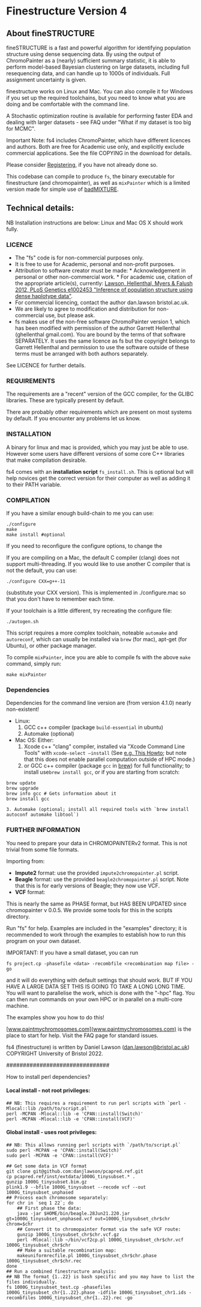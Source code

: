 # Finestructure Version 4

## About fineSTRUCTURE

fineSTRUCTURE is a fast and powerful algorithm for identifying population structure using dense sequencing data.  By using the output of ChromoPainter as a (nearly) sufficient summary statistic, it is able to perform model-based Bayesian clustering on large datasets, including full resequencing data, and can handle up to 1000s of individuals. Full assignment uncertainty is given.

finestructure works on Linux and Mac. You can also compile it for Windows if you set up the required toolchains, but you need to know what you are doing and be comfortable with the command line.

A Stochastic optimization routine is available for performing faster EDA and dealing with larger datasets - see FAQ under "What if my dataset is too big for MCMC".

Important Note: fs4 includes ChromoPainter, which have different licences and authors. Both are free for Academic use only, and explicitly exclude commercial applications. See the file COPYING in the download for details.

Please consider [Registering](https://forms.office.com/Pages/ResponsePage.aspx?id=MH_ksn3NTkql2rGM8aQVGwBpDrkt7zVLlSvbqowMvq1UQzNXV1hMQkE1QzBNTDJPS0JEWFE4TDFaVi4u), if you have not already done so.

This codebase can compile to produce `fs`, the binary executable for finestructure (and chromopainter), as well as `mixPainter` which is a limited version made for simple use of [badMIXTURE](https://github.com/danjlawson/badMIXTURE).

## Technical details:

NB Installation instructions are below: Linux and Mac OS X should work fully.

### LICENCE

* The "fs" code is for non-commercial purposes only.
* It is free to use for Academic, personal and non-profit purposes.
* Attribution to software creator must be made:
    	* Acknowledgement in personal or other non-commercial work. 
		* For academic use, citation of the appropriate article(s), currently: [Lawson, Hellenthal, Myers & Falush 2012, PLoS Genetics e1002453 "Inference of population structure using dense haplotype data"](https://journals.plos.org/plosgenetics/article/info%3Adoi%2F10.1371%2Fjournal.pgen.1002453).
* For commercial licencing, contact the author dan.lawson <at> bristol.ac.uk.
* We are likely to agree to modification and distribution for non-commercial use, but please ask.
* fs makes use of the non-free software ChromoPainter version 1, which has been modified with permission of the author Garrett Hellenthal (ghellenthal <at> gmail.com). You are bound by the terms of that software SEPARATELY. It uses the same licence as fs but the copyright belongs to Garrett Hellenthal and permission to use the software outside of these terms must be arranged with both authors separately.

See LICENCE for further details.

### REQUIREMENTS

The requirements are a "recent" version of the GCC compiler, for the GLIBC libraries. These are typically present by default.

There are probably other requirements which are present on most systems by default.  If you encounter any problems let us know. 

### INSTALLATION

A binary for linux and mac is provided, which you may just be able to use. However some users have different versions of some core C++ libraries that make compilation desirable.

fs4 comes with an **installation script** `fs_install.sh`. This is optional but will help novices get the correct version for their computer as well as adding it to their PATH variable.

### COMPILATION 

If you have a similar enough build-chain to me you can use:

```{sh}
./configure
make
make install #optional
```

If you need to reconfigure the configure options, to change the 

If you are compiling on a Mac, the default C compiler (clang) does not support multi-threading.  If you would like to use another C compiler that is not the default, you can use:

```{sh}
./configure CXX=g++-11
```

(substitute your CXX version). This is implemented in ./configure.mac so that you don't have to remember each time.

If your toolchain is a little different, try recreating the configure file:

```{sh}
./autogen.sh
```

This script requires a more complex toolchain, noteable `automake` and `autoreconf`, which can usually be installed via `brew` (for mac), apt-get (for Ubuntu), or other package manager.

To compile `mixPainter`, ince you are able to compile fs with the above `make` command, simply run:

```{sh}
make mixPainter
```

### Dependencies

Dependencies for the command line version are (from version 4.1.0) nearly non-existent!

* Linux:
  1. GCC c++ compiler (package `build-essential` in ubuntu)
  2. Automake (optional)
* Mac OS: Either:
  1. Xcode c++ "clang" compiler, installed via "Xcode Command Line Tools" with `xcode-select –install` (See [e.g. This Howto](https://mac.install.guide/commandlinetools/4.html); but note that this does not enable parallel computation outside of HPC mode.)
  2. or GCC c++ compiler (package `gcc` in [brew](https://brew.sh/)) for full functionality; to install use`brew install gcc`, or if you are starting from scratch:
```{sh}
brew update
brew upgrade
brew info gcc # Gets information about it
brew install gcc
```
	3. Automake (optional; install all required tools with `brew install autoconf automake libtool`)
 
### FURTHER INFORMATION

You need to prepare your data in CHROMOPAINTERv2 format. This is not trivial from some file formats.

Importing from:
* **Impute2** format: use the provided `impute2chromopainter.pl` script.
* **Beagle** format: use the provided `beagle2chromopainter.pl` script. Note that this is for early versions of Beagle; they now use VCF.
* **VCF** format:

This is nearly the same as PHASE format, but HAS BEEN UPDATED since chromopainter v 0.0.5. We provide some tools for this in the scripts directory.

Run "fs" for help. Examples are included in the "examples" directory; it is recommended to work through the examples to establish how to run this program on your own dataset.

IMPORTANT: If you have a small dataset, you can run 
```{sh}
fs project.cp -phasefile <data> -recombfile <recombination map file> -go
```
and it will do everything with default settings that should work. BUT IF YOU HAVE A LARGE DATA SET THIS IS GOING TO TAKE A LONG LONG TIME. You will want to parallelise the work, which is done with the "-hpc" flag. You can then run commands on your own HPC or in parallel on a multi-core machine.

The examples show you how to do this!

[www.paintmychromosomes.com](www.paintmychromosomes.com) is the place to start for help.  Visit the FAQ page for standard issues.

fs4 (finestructure) is written by Daniel Lawson (dan.lawson@bristol.ac.uk) COPYRIGHT University of Bristol 2022.


###############################

How to install perl dependencies?

#### Local install - not root privileges:
```{sh}
## NB: This requires a requirement to run perl scripts with `perl -Mlocal::lib /path/to/script.pl`
perl -MCPAN -Mlocal::lib -e 'CPAN::install(Switch)'
perl -MCPAN -Mlocal::lib -e 'CPAN::install(VCF)'
```

#### Global install - uses root privileges:
```{sh}
## NB: This allows running perl scripts with `/path/to/script.pl`
sudo perl -MCPAN -e 'CPAN::install(Switch)'
sudo perl -MCPAN -e 'CPAN::install(VCF)'
```

```{sh}
## Get some data in VCF format
git clone git@github.com:danjlawson/pcapred.ref.git
cp pcapred.ref/inst/extdata/1000G_tinysubset.* .
gunzip 1000G_tinysubset.bim.gz
plink1.9 --bfile 1000G_tinysubset --recode vcf --out 1000G_tinysubset_unphased
## Process each chromosome separately:
for chr in `seq 1 22`; do
	## First phase the data:
	java -jar $HOME/bin/beagle.28Jun21.220.jar gt=1000G_tinysubset_unphased.vcf out=1000G_tinysubset_chr$chr chrom=$chr
	## Convert it to chromopainter format via the safe VCF route:
	gunzip 1000G_tinysubset_chr$chr.vcf.gz
	perl -Mlocal::lib ~/bin/vcf2cp.pl 1000G_tinysubset_chr$chr.vcf 1000G_tinysubset_chr$chr
	## Make a suitable recombination map:
	makeuniformrecfile.pl 1000G_tinysubset_chr$chr.phase 1000G_tinysubset_chr$chr.rec
done
## Run a combined finestructure analysis:
## NB The format {1..22} is bash specific and you may have to list the files individually.
fs 1000G_tinysubset_test.cp -phasefiles 1000G_tinysubset_chr{1..22}.phase -idfile 1000G_tinysubset_chr1.ids -recombfiles 1000G_tinysubset_chr{1..22}.rec -go
```


